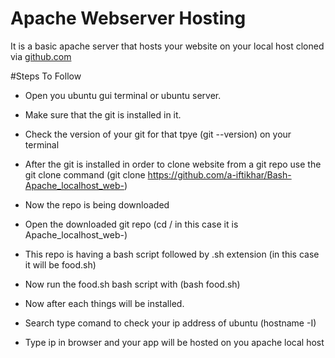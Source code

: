 # Apache Webserver Hosting

It is a basic apache server that hosts your website on your local host cloned via [github.com](github.com)

#Steps To Follow

* Open you ubuntu gui terminal or ubuntu server.
* Make sure that the git is installed in it.
* Check the version of your git for that tpye (git --version) on your terminal
* After the git is installed in order to clone website from a git repo use the git clone command (git clone https://github.com/a-iftikhar/Bash-Apache_localhost_web-)

* Now the repo is being downloaded
* Open the downloaded git repo (cd /<repo name> in this case it is Apache_localhost_web-)
* This repo is having a bash script followed by .sh extension (in this case it will be food.sh)
* Now run the food.sh bash script with (bash food.sh)
* Now after each things will be installed.
* Search type comand to check your ip address of ubuntu (hostname -I)
* Type ip in browser and your app will be hosted on you apache local host
